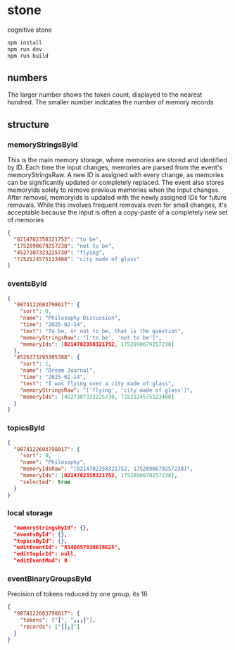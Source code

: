 # stone

cognitive stone

```bash
npm install
npm run dev
npm run build
```

## numbers

The larger number shows the token count, displayed to the nearest hundred. The smaller number indicates the number of memory records

## structure

### memoryStringsById

This is the main memory storage, where memories are stored and identified by ID. Each time the input changes, memories are parsed from the event's memoryStringsRaw. A new ID is assigned with every change, as memories can be significantly updated or completely replaced. The event also stores memoryIds solely to remove previous memories when the input changes. After removal, memoryIds is updated with the newly assigned IDs for future removals. While this involves frequent removals even for small changes, it's acceptable because the input is often a copy-paste of a completely new set of memories

```json
{
  "0214702358321752": "to be",
  "1752890679257238": "not to be",
  "4527307323225730": "flying",
  "7252124575123408": "city made of glass"
}
```

### eventsById

```json
{
  "9874122603798017": {
    "sort": 0,
    "name": "Philosophy Discussion",
    "time": "2025-02-14",
    "text": "To be, or not to be, that is the question",
    "memoryStringsRaw": "['to be', 'not to be']",
    "memoryIds": [0214702358321752, 1752890679257238]
  },
  "4526373295305388": {
    "sort": 1,
    "name": "Dream Journal",
    "time": "2025-02-14",
    "text": "I was flying over a city made of glass",
    "memoryStringsRaw": "['flying', 'city made of glass']",
    "memoryIds": [4527307323225730, 7252124575123408]
  }
}
```

### topicsById

```json
{
  "9874122603798017": {
    "sort": 0,
    "name": "Philosophy",
    "memoryIdsRaw": "[0214702358321752, 1752890679257238]",
    "memoryIds": [0214702358321752, 1752890679257238],
    "selected": true
  }
}
```

### local storage

```json
  "memoryStringsById": {},
  "eventsById": {},
  "topicsById": {},
  "editEventId": "8348657830678625",
  "editTopicId": null,
  "editEventMod": 0
```

### eventBinaryGroupsById

Precision of tokens reduced by one group, its 16

```json
{
  "9874122603798017": {
    "tokens": ["┃", "╻╻╻┃"],
    "records": ["┃┃╻┃"]
  }
}
```
